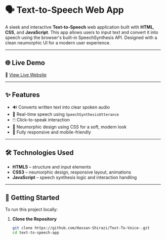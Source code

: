 # 🗣️ Text-to-Speech Web App

A sleek and interactive **Text-to-Speech** web application built with **HTML**, **CSS**, and **JavaScript**. This app allows users to input text and convert it into speech using the browser's built-in SpeechSynthesis API. Designed with a clean neumorphic UI for a modern user experience.

---

## 🌐 Live Demo

🔗 [View Live Website](https://hassan-shirazi.github.io/Text-To-Voice-/)  
<!-- Replace '#' with your live deployment link -->

---

## ✨ Features

- 🔊 Converts written text into clear spoken audio
- 💬 Real-time speech using `SpeechSynthesisUtterance`
- 🖱️ Click-to-speak interaction
- 🎨 Neumorphic design using CSS for a soft, modern look
- 📱 Fully responsive and mobile-friendly

---

## 🛠️ Technologies Used

- **HTML5** – structure and input elements  
- **CSS3** – neumorphic design, responsive layout, animations  
- **JavaScript** – speech synthesis logic and interaction handling  

---

## 🚀 Getting Started

To run this project locally:

1. **Clone the Repository**
   ```bash
   git clone https://github.com/Hassan-Shirazi/Text-To-Voice-.git
   cd text-to-speech-app
